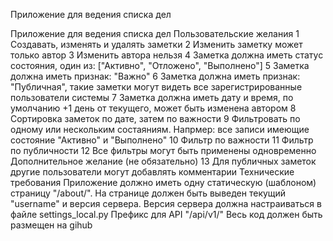 Приложение для ведения списка дел

Приложение для ведения списка дел
Пользовательские желания
1 Создавать, изменять и удалять заметки
2 Изменить заметку может только автор
3 Изменить автора нельзя
4 Заметка должна иметь статус состояния, один из: ["Активно", "Отложено", "Выполнено"]
5 Заметка должна иметь признак: "Важно"
6 Заметка должна иметь признак: "Публичная", такие заметки могут видеть все зарегистрированные пользователи системы
7 Заметка должна иметь дату и время, по умолчанию +1 день от текущего, может быть изменена автором
8 Сортировка заметок по дате, затем по важности
9 Фильтровать по одному или нескольким состаяниям. Напрмер: все записи имеющие состояние "Активно" и "Выполнено"
10 Фильтр по важности
11 Фильтр по публичности
12 Все фильтры могут быть применены одновременно
Дополнительное желание (не обязательно)
13 Для публичных заметок другие пользователи могут добавлять комментарии
Технические требования
Приложение должно иметь одну статическую (шаблоном) страницу "/about/". На странице должен быть выведен текущий "username" и версия сервера.
Версия сервера должна настраиваться в файле settings_local.py
Префикс для API "/api/v1/"
Весь код должен быть размещен на gihub